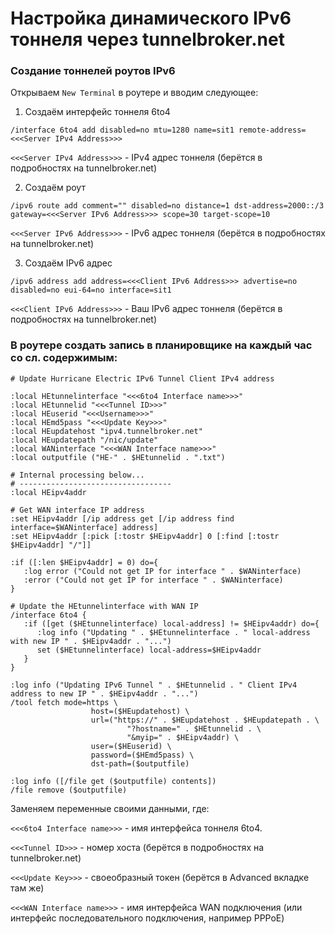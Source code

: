 # Настройка динамического IPv6 тоннеля через tunnelbroker.net

### Создание тоннелей роутов IPv6
Открываем `New Terminal` в роутере и вводим следующее:
1. Создаём интерфейс тоннеля 6to4
```
/interface 6to4 add disabled=no mtu=1280 name=sit1 remote-address=<<<Server IPv4 Address>>>
```
`<<<Server IPv4 Address>>>` - IPv4 адрес тоннеля (берётся в подробностях на tunnelbroker.net)


2. Создаём роут
```
/ipv6 route add comment="" disabled=no distance=1 dst-address=2000::/3 gateway=<<<Server IPv6 Address>>> scope=30 target-scope=10
```
`<<<Server IPv6 Address>>>` - IPv6 адрес тоннеля (берётся в подробностях на tunnelbroker.net)


3. Создаём IPv6 адрес
```
/ipv6 address add address=<<<Client IPv6 Address>>> advertise=no disabled=no eui-64=no interface=sit1
```
`<<<Client IPv6 Address>>>` - Ваш IPv6 адрес тоннеля (берётся в подробностях на tunnelbroker.net)



### В роутере создать запись в планировщике на каждый час со сл. содержимым:
```
# Update Hurricane Electric IPv6 Tunnel Client IPv4 address

:local HEtunnelinterface "<<<6to4 Interface name>>>"
:local HEtunnelid "<<<Tunnel ID>>>"
:local HEuserid "<<<Username>>>"
:local HEmd5pass "<<<Update Key>>>"
:local HEupdatehost "ipv4.tunnelbroker.net"
:local HEupdatepath "/nic/update"
:local WANinterface "<<<WAN Interface name>>>"
:local outputfile ("HE-" . $HEtunnelid . ".txt")

# Internal processing below...
# ----------------------------------
:local HEipv4addr

# Get WAN interface IP address
:set HEipv4addr [/ip address get [/ip address find interface=$WANinterface] address]
:set HEipv4addr [:pick [:tostr $HEipv4addr] 0 [:find [:tostr $HEipv4addr] "/"]]

:if ([:len $HEipv4addr] = 0) do={
   :log error ("Could not get IP for interface " . $WANinterface)
   :error ("Could not get IP for interface " . $WANinterface)
}

# Update the HEtunnelinterface with WAN IP
/interface 6to4 {
   :if ([get ($HEtunnelinterface) local-address] != $HEipv4addr) do={
      :log info ("Updating " . $HEtunnelinterface . " local-address with new IP " . $HEipv4addr . "...")
      set ($HEtunnelinterface) local-address=$HEipv4addr
   }
}

:log info ("Updating IPv6 Tunnel " . $HEtunnelid . " Client IPv4 address to new IP " . $HEipv4addr . "...")
/tool fetch mode=https \
                  host=($HEupdatehost) \
                  url=("https://" . $HEupdatehost . $HEupdatepath . \
                          "?hostname=" . $HEtunnelid . \
                          "&myip=" . $HEipv4addr) \
                  user=($HEuserid) \
                  password=($HEmd5pass) \
                  dst-path=($outputfile)
                  
:log info ([/file get ($outputfile) contents])
/file remove ($outputfile)
```

Заменяем переменные своими данными, где:

`<<<6to4 Interface name>>>` - имя интерфейса тоннеля 6to4.

`<<<Tunnel ID>>>` - номер хоста (берётся в подробностях на tunnelbroker.net)

`<<<Update Key>>>` - своеобразный токен (берётся в Advanced вкладке там же)

`<<<WAN Interface name>>>` - имя интерфейса WAN подключения (или интерфейс последовательного подключения, например PPPoE)
